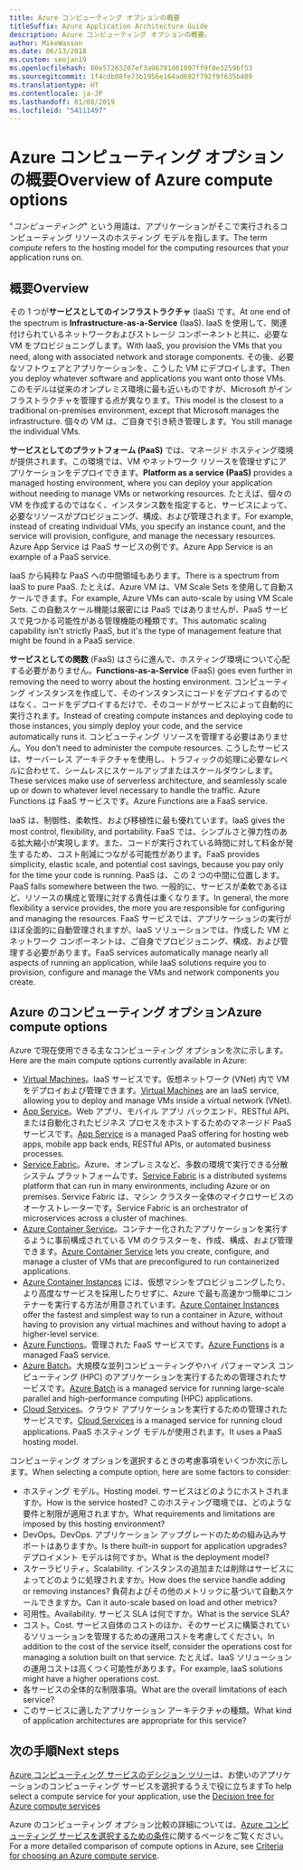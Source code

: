 ```yaml
---
title: Azure コンピューティング オプションの概要
titleSuffix: Azure Application Architecture Guide
description: Azure コンピューティング オプションの概要。
author: MikeWasson
ms.date: 06/13/2018
ms.custom: seojan19
ms.openlocfilehash: 80e57263207ef3a96791d61097ff9f0e3259bf53
ms.sourcegitcommit: 1f4cdb08fe73b1956e164ad692f792f9f635b409
ms.translationtype: HT
ms.contentlocale: ja-JP
ms.lasthandoff: 01/08/2019
ms.locfileid: "54111497"
---
```

# <a name="overview-of-azure-compute-options"></a><span data-ttu-id="917cf-103">Azure コンピューティング オプションの概要</span><span class="sxs-lookup"><span data-stu-id="917cf-103">Overview of Azure compute options</span></span>

<span data-ttu-id="917cf-104">"*コンピューティング*" という用語は、アプリケーションがそこで実行されるコンピューティング リソースのホスティング モデルを指します。</span><span class="sxs-lookup"><span data-stu-id="917cf-104">The term *compute* refers to the hosting model for the computing resources that your application runs on.</span></span>

## <a name="overview"></a><span data-ttu-id="917cf-105">概要</span><span class="sxs-lookup"><span data-stu-id="917cf-105">Overview</span></span>

<span data-ttu-id="917cf-106">その 1 つが**サービスとしてのインフラストラクチャ** (IaaS) です。</span><span class="sxs-lookup"><span data-stu-id="917cf-106">At one end of the spectrum is **Infrastructure-as-a-Service** (IaaS).</span></span> <span data-ttu-id="917cf-107">IaaS を使用して、関連付けられているネットワークおよびストレージ コンポーネントと共に、必要な VM をプロビジョニングします。</span><span class="sxs-lookup"><span data-stu-id="917cf-107">With IaaS, you provision the VMs that you need, along with associated network and storage components.</span></span> <span data-ttu-id="917cf-108">その後、必要なソフトウェアとアプリケーションを、こうした VM にデプロイします。</span><span class="sxs-lookup"><span data-stu-id="917cf-108">Then you deploy whatever software and applications you want onto those VMs.</span></span> <span data-ttu-id="917cf-109">このモデルは従来のオンプレミス環境に最も近いものですが、Microsoft がインフラストラクチャを管理する点が異なります。</span><span class="sxs-lookup"><span data-stu-id="917cf-109">This model is the closest to a traditional on-premises environment, except that Microsoft manages the infrastructure.</span></span> <span data-ttu-id="917cf-110">個々の VM は、ご自身で引き続き管理します。</span><span class="sxs-lookup"><span data-stu-id="917cf-110">You still manage the individual VMs.</span></span>

<span data-ttu-id="917cf-111">**サービスとしてのプラットフォーム (PaaS)** では、マネージド ホスティング環境が提供されます。この環境では、VM やネットワーク リソースを管理せずにアプリケーションをデプロイできます。</span><span class="sxs-lookup"><span data-stu-id="917cf-111">**Platform as a service (PaaS)** provides a managed hosting environment, where you can deploy your application without needing to manage VMs or networking resources.</span></span> <span data-ttu-id="917cf-112">たとえば、個々の VM を作成するのではなく、インスタンス数を指定すると、サービスによって、必要なリソースがプロビジョニング、構成、および管理されます。</span><span class="sxs-lookup"><span data-stu-id="917cf-112">For example, instead of creating individual VMs, you specify an instance count, and the service will provision, configure, and manage the necessary resources.</span></span> <span data-ttu-id="917cf-113">Azure App Service は PaaS サービスの例です。</span><span class="sxs-lookup"><span data-stu-id="917cf-113">Azure App Service is an example of a PaaS service.</span></span>

<span data-ttu-id="917cf-114">IaaS から純粋な PaaS への中間領域もあります。</span><span class="sxs-lookup"><span data-stu-id="917cf-114">There is a spectrum from IaaS to pure PaaS.</span></span> <span data-ttu-id="917cf-115">たとえば、Azure VM は、VM Scale Sets を使用して自動スケールできます。</span><span class="sxs-lookup"><span data-stu-id="917cf-115">For example, Azure VMs can auto-scale by using VM Scale Sets.</span></span> <span data-ttu-id="917cf-116">この自動スケール機能は厳密には PaaS ではありませんが、PaaS サービスで見つかる可能性がある管理機能の種類です。</span><span class="sxs-lookup"><span data-stu-id="917cf-116">This automatic scaling capability isn't strictly PaaS, but it's the type of management feature that might be found in a PaaS service.</span></span>

<span data-ttu-id="917cf-117">**サービスとしての関数** (FaaS) はさらに進んで、ホスティング環境について心配する必要がありません。</span><span class="sxs-lookup"><span data-stu-id="917cf-117">**Functions-as-a-Service** (FaaS) goes even further in removing the need to worry about the hosting environment.</span></span> <span data-ttu-id="917cf-118">コンピューティング インスタンスを作成して、そのインスタンスにコードをデプロイするのではなく、コードをデプロイするだけで、そのコードがサービスによって自動的に実行されます。</span><span class="sxs-lookup"><span data-stu-id="917cf-118">Instead of creating compute instances and deploying code to those instances, you simply deploy your code, and the service automatically runs it.</span></span> <span data-ttu-id="917cf-119">コンピューティング リソースを管理する必要はありません。</span><span class="sxs-lookup"><span data-stu-id="917cf-119">You don’t need to administer the compute resources.</span></span> <span data-ttu-id="917cf-120">こうしたサービスは、サーバーレス アーキテクチャを使用し、トラフィックの処理に必要なレベルに合わせて、シームレスにスケールアップまたはスケールダウンします。</span><span class="sxs-lookup"><span data-stu-id="917cf-120">These services make use of serverless architecture, and seamlessly scale up or down to whatever level necessary to handle the traffic.</span></span> <span data-ttu-id="917cf-121">Azure Functions は FaaS サービスです。</span><span class="sxs-lookup"><span data-stu-id="917cf-121">Azure Functions are a FaaS service.</span></span>

<span data-ttu-id="917cf-122">IaaS は、制御性、柔軟性、および移植性に最も優れています。</span><span class="sxs-lookup"><span data-stu-id="917cf-122">IaaS gives the most control, flexibility, and portability.</span></span> <span data-ttu-id="917cf-123">FaaS では、シンプルさと弾力性のある拡大縮小が実現します。また、コードが実行されている時間に対して料金が発生するため、コスト削減につながる可能性があります。</span><span class="sxs-lookup"><span data-stu-id="917cf-123">FaaS provides simplicity, elastic scale, and potential cost savings, because you pay only for the time your code is running.</span></span> <span data-ttu-id="917cf-124">PaaS は、この 2 つの中間に位置します。</span><span class="sxs-lookup"><span data-stu-id="917cf-124">PaaS falls somewhere between the two.</span></span> <span data-ttu-id="917cf-125">一般的に、サービスが柔軟であるほど、リソースの構成と管理に対する責任は重くなります。</span><span class="sxs-lookup"><span data-stu-id="917cf-125">In general, the more flexibility a service provides, the more you are responsible for configuring and managing the resources.</span></span> <span data-ttu-id="917cf-126">FaaS サービスでは、アプリケーションの実行がほぼ全面的に自動管理されますが、IaaS ソリューションでは、作成した VM とネットワーク コンポーネントは、ご自身でプロビジョニング、構成、および管理する必要があります。</span><span class="sxs-lookup"><span data-stu-id="917cf-126">FaaS services automatically manage nearly all aspects of running an application, while IaaS solutions require you to provision, configure and manage the VMs and network components you create.</span></span>

## <a name="azure-compute-options"></a><span data-ttu-id="917cf-127">Azure のコンピューティング オプション</span><span class="sxs-lookup"><span data-stu-id="917cf-127">Azure compute options</span></span>

<span data-ttu-id="917cf-128">Azure で現在使用できる主なコンピューティング オプションを次に示します。</span><span class="sxs-lookup"><span data-stu-id="917cf-128">Here are the main compute options currently available in Azure:</span></span>

- <span data-ttu-id="917cf-129">[Virtual Machines](/azure/virtual-machines/)。IaaS サービスです。仮想ネットワーク (VNet) 内で VM をデプロイおよび管理できます。</span><span class="sxs-lookup"><span data-stu-id="917cf-129">[Virtual Machines](/azure/virtual-machines/) are an IaaS service, allowing you to deploy and manage VMs inside a virtual network (VNet).</span></span>
- <span data-ttu-id="917cf-130">[App Service](/azure/app-service/app-service-value-prop-what-is)。Web アプリ、モバイル アプリ バックエンド、RESTful API、または自動化されたビジネス プロセスをホストするためのマネージド PaaS サービスです。</span><span class="sxs-lookup"><span data-stu-id="917cf-130">[App Service](/azure/app-service/app-service-value-prop-what-is) is a managed PaaS offering for hosting web apps, mobile app back ends, RESTful APIs, or automated business processes.</span></span>
- <span data-ttu-id="917cf-131">[Service Fabric](/azure/service-fabric/service-fabric-overview)。Azure、オンプレミスなど、多数の環境で実行できる分散システム プラットフォームです。</span><span class="sxs-lookup"><span data-stu-id="917cf-131">[Service Fabric](/azure/service-fabric/service-fabric-overview) is a distributed systems platform that can run in many environments, including Azure or on premises.</span></span> <span data-ttu-id="917cf-132">Service Fabric は、マシン クラスター全体のマイクロサービスのオーケストレーターです。</span><span class="sxs-lookup"><span data-stu-id="917cf-132">Service Fabric is an orchestrator of microservices across a cluster of machines.</span></span>
- <span data-ttu-id="917cf-133">[Azure Container Service](/azure/container-service/container-service-intro)。コンテナー化されたアプリケーションを実行するように事前構成されている VM のクラスターを、作成、構成、および管理できます。</span><span class="sxs-lookup"><span data-stu-id="917cf-133">[Azure Container Service](/azure/container-service/container-service-intro) lets you create, configure, and manage a cluster of VMs that are preconfigured to run containerized applications.</span></span>
- <span data-ttu-id="917cf-134">[Azure Container Instances](/azure/container-instances/container-instances-overview) には、仮想マシンをプロビジョニングしたり、より高度なサービスを採用したりせずに、Azure で最も高速かつ簡単にコンテナーを実行する方法が用意されています。</span><span class="sxs-lookup"><span data-stu-id="917cf-134">[Azure Container Instances](/azure/container-instances/container-instances-overview) offer the fastest and simplest way to run a container in Azure, without having to provision any virtual machines and without having to adopt a higher-level service.</span></span>
- <span data-ttu-id="917cf-135">[Azure Functions](/azure/azure-functions/functions-overview)。管理された FaaS サービスです。</span><span class="sxs-lookup"><span data-stu-id="917cf-135">[Azure Functions](/azure/azure-functions/functions-overview) is a managed FaaS service.</span></span>
- <span data-ttu-id="917cf-136">[Azure Batch](/azure/batch/batch-technical-overview)。大規模な並列コンピューティングやハイ パフォーマンス コンピューティング (HPC) のアプリケーションを実行するための管理されたサービスです。</span><span class="sxs-lookup"><span data-stu-id="917cf-136">[Azure Batch](/azure/batch/batch-technical-overview) is a managed service for running large-scale parallel and high-performance computing (HPC) applications.</span></span>
- <span data-ttu-id="917cf-137">[Cloud Services](/azure/cloud-services/cloud-services-choose-me)。クラウド アプリケーションを実行するための管理されたサービスです。</span><span class="sxs-lookup"><span data-stu-id="917cf-137">[Cloud Services](/azure/cloud-services/cloud-services-choose-me) is a managed service for running cloud applications.</span></span> <span data-ttu-id="917cf-138">PaaS ホスティング モデルが使用されます。</span><span class="sxs-lookup"><span data-stu-id="917cf-138">It uses a PaaS hosting model.</span></span>

<span data-ttu-id="917cf-139">コンピューティング オプションを選択するときの考慮事項をいくつか次に示します。</span><span class="sxs-lookup"><span data-stu-id="917cf-139">When selecting a compute option, here are some factors to consider:</span></span>

- <span data-ttu-id="917cf-140">ホスティング モデル。</span><span class="sxs-lookup"><span data-stu-id="917cf-140">Hosting model.</span></span> <span data-ttu-id="917cf-141">サービスはどのようにホストされますか。</span><span class="sxs-lookup"><span data-stu-id="917cf-141">How is the service hosted?</span></span> <span data-ttu-id="917cf-142">このホスティング環境では、どのような要件と制限が適用されますか。</span><span class="sxs-lookup"><span data-stu-id="917cf-142">What requirements and limitations are imposed by this hosting environment?</span></span>
- <span data-ttu-id="917cf-143">DevOps。</span><span class="sxs-lookup"><span data-stu-id="917cf-143">DevOps.</span></span> <span data-ttu-id="917cf-144">アプリケーション アップグレードのための組み込みサポートはありますか。</span><span class="sxs-lookup"><span data-stu-id="917cf-144">Is there built-in support for application upgrades?</span></span> <span data-ttu-id="917cf-145">デプロイメント モデルは何ですか。</span><span class="sxs-lookup"><span data-stu-id="917cf-145">What is the deployment model?</span></span>
- <span data-ttu-id="917cf-146">スケーラビリティ。</span><span class="sxs-lookup"><span data-stu-id="917cf-146">Scalability.</span></span> <span data-ttu-id="917cf-147">インスタンスの追加または削除はサービスによってどのように処理されますか。</span><span class="sxs-lookup"><span data-stu-id="917cf-147">How does the service handle adding or removing instances?</span></span> <span data-ttu-id="917cf-148">負荷およびその他のメトリックに基づいて自動スケールできますか。</span><span class="sxs-lookup"><span data-stu-id="917cf-148">Can it auto-scale based on load and other metrics?</span></span>
- <span data-ttu-id="917cf-149">可用性。</span><span class="sxs-lookup"><span data-stu-id="917cf-149">Availability.</span></span> <span data-ttu-id="917cf-150">サービス SLA は何ですか。</span><span class="sxs-lookup"><span data-stu-id="917cf-150">What is the service SLA?</span></span>
- <span data-ttu-id="917cf-151">コスト。</span><span class="sxs-lookup"><span data-stu-id="917cf-151">Cost.</span></span> <span data-ttu-id="917cf-152">サービス自体のコストのほか、そのサービスに構築されているソリューションを管理するための運用コストを考慮してください。</span><span class="sxs-lookup"><span data-stu-id="917cf-152">In addition to the cost of the service itself, consider the operations cost for managing a solution built on that service.</span></span> <span data-ttu-id="917cf-153">たとえば、IaaS ソリューションの運用コストは高くつく可能性があります。</span><span class="sxs-lookup"><span data-stu-id="917cf-153">For example, IaaS solutions might have a higher operations cost.</span></span>
- <span data-ttu-id="917cf-154">各サービスの全体的な制限事項。</span><span class="sxs-lookup"><span data-stu-id="917cf-154">What are the overall limitations of each service?</span></span>
- <span data-ttu-id="917cf-155">このサービスに適したアプリケーション アーキテクチャの種類。</span><span class="sxs-lookup"><span data-stu-id="917cf-155">What kind of application architectures are appropriate for this service?</span></span>

## <a name="next-steps"></a><span data-ttu-id="917cf-156">次の手順</span><span class="sxs-lookup"><span data-stu-id="917cf-156">Next steps</span></span>

<span data-ttu-id="917cf-157">[Azure コンピューティング サービスのデシジョン ツリー](./compute-decision-tree.md)は、お使いのアプリケーションのコンピューティング サービスを選択するうえで役に立ちます</span><span class="sxs-lookup"><span data-stu-id="917cf-157">To help select a compute service for your application, use the [Decision tree for Azure compute services](./compute-decision-tree.md)</span></span>

<span data-ttu-id="917cf-158">Azure のコンピューティング オプション比較の詳細については、[Azure コンピューティング サービスを選択するための条件](./compute-comparison.md)に関するページをご覧ください。</span><span class="sxs-lookup"><span data-stu-id="917cf-158">For a more detailed comparison of compute options in Azure, see [Criteria for choosing an Azure compute service](./compute-comparison.md).</span></span>

